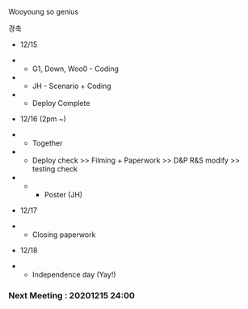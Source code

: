 Wooyoung so genius



경축

- 12/15
- - G1, Down, Woo0 - Coding
- - JH - Scenario + Coding
- - Deploy Complete

- 12/16 (2pm ~)
- - Together
- - Deploy check >> Filming + Paperwork >> D&P R&S modify >> testing check
- - + Poster (JH)

- 12/17
- - Closing paperwork

- 12/18
- - Independence day (Yay!)

### Next Meeting : 20201215 24:00
